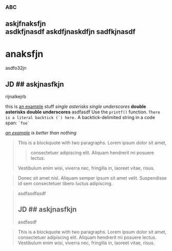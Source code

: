 ### ABC  ####
askjfnaksfjn  
asdkfjnasdf
askdfjnaskdfjn
sadfkjnasdf
--------
anaksfjn
=================
asdfo32jn  
## JD ## askjnasfkjn
rijnalkejrb

this is [an example](http://example.com/ "Title") stuff *single asterisks* _single underscores_ **double asterisks** __double underscores__ asdfasdf Use the `printf()` function. ``There is a literal backtick (`) here.`` A backtick-delimited string in a code span: `` `foo` ``

*[an example](example.com) is better than nothing*

> This is a blockquote with two paragraphs. Lorem ipsum dolor sit amet,
>
> > consectetuer adipiscing elit. Aliquam hendrerit mi posuere lectus.
>  
> Vestibulum enim wisi, viverra nec, fringilla in, laoreet vitae, risus.

> Donec sit amet nisl. Aliquam semper ipsum sit amet velit. Suspendisse
> id sem consectetuer libero luctus adipiscing.

> asdfasdfasdf
> ## JD ## askjnasfkjn
> asdfasdf


> This is a blockquote with two paragraphs. Lorem ipsum dolor sit amet,
> consectetuer adipiscing elit. Aliquam hendrerit mi posuere lectus.
Vestibulum enim wisi, viverra nec, fringilla in, laoreet vitae, risus.
